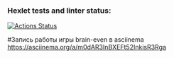 ### Hexlet tests and linter status:
[![Actions Status](https://github.com/Albert-back-end/python-project-49/actions/workflows/hexlet-check.yml/badge.svg)](https://github.com/Albert-back-end/python-project-49/actions)

#Запись работы игры brain-even в asciinema
https://asciinema.org/a/m0dAR3InBXEFt52InkisR3Rga